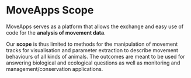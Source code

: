 # MoveApps Scope

MoveApps serves as a platform that allows the exchange and easy use of code for the  **analysis of movement data**. 

Our **scope** is thus limited to methods for the manipulation of movement tracks for visualisation and parameter extraction to describe movement behaviours of all kinds of animals. The outcomes are meant to be used for answering biological and ecological questions as well as monitoring and management/conservation applications.